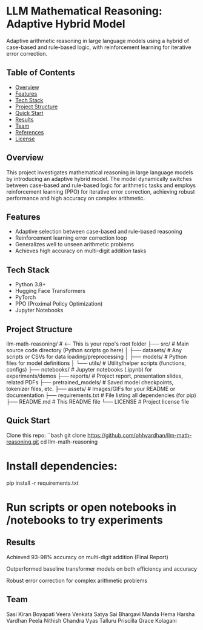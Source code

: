 # LLM Mathematical Reasoning: Adaptive Hybrid Model

Adaptive arithmetic reasoning in large language models using a hybrid of case-based and rule-based logic, with reinforcement learning for iterative error correction.

## Table of Contents

- [Overview](#overview)
- [Features](#features)
- [Tech Stack](#tech-stack)
- [Project Structure](#project-structure)
- [Quick Start](#quick-start)
- [Results](#results)
- [Team](#team)
- [References](#references)
- [License](#license)

## Overview

This project investigates mathematical reasoning in large language models by introducing an adaptive hybrid model. The model dynamically switches between case-based and rule-based logic for arithmetic tasks and employs reinforcement learning (PPO) for iterative error correction, achieving robust performance and high accuracy on complex arithmetic.

## Features

- Adaptive selection between case-based and rule-based reasoning
- Reinforcement learning error correction loop
- Generalizes well to unseen arithmetic problems
- Achieves high accuracy on multi-digit addition tasks

## Tech Stack

- Python 3.8+
- Hugging Face Transformers
- PyTorch
- PPO (Proximal Policy Optimization)
- Jupyter Notebooks

## Project Structure
llm-math-reasoning/         # <-- This is your repo's root folder
  ├── src/                  # Main source code directory (Python scripts go here)
  │   ├── datasets/         # Any scripts or CSVs for data loading/preprocessing
  │   ├── models/           # Python files for model definitions
  │   └── utils/            # Utility/helper scripts (functions, configs)
  ├── notebooks/            # Jupyter notebooks (.ipynb) for experiments/demos
  ├── reports/              # Project report, presentation slides, related PDFs
  ├── pretrained_models/    # Saved model checkpoints, tokenizer files, etc.
  ├── assets/               # Images/GIFs for your README or documentation
  ├── requirements.txt      # File listing all dependencies (for pip)
  ├── README.md             # This README file
  └── LICENSE               # Project license file

## Quick Start

Clone this repo:
``bash 
git clone https://github.com/phhvardhan/llm-math-reasoning.git
cd llm-math-reasoning

# Install dependencies:
pip install -r requirements.txt

# Run scripts or open notebooks in /notebooks to try experiments

## Results
  Achieved 93–98% accuracy on multi-digit addition (Final Report)

  Outperformed baseline transformer models on both efficiency and accuracy

  Robust error correction for complex arithmetic problems

## Team
Sasi Kiran Boyapati
Veera Venkata Satya Sai Bhargavi Manda
Hema Harsha Vardhan Peela
Nithish Chandra Vyas Talluru
Priscilla Grace Kolagani

